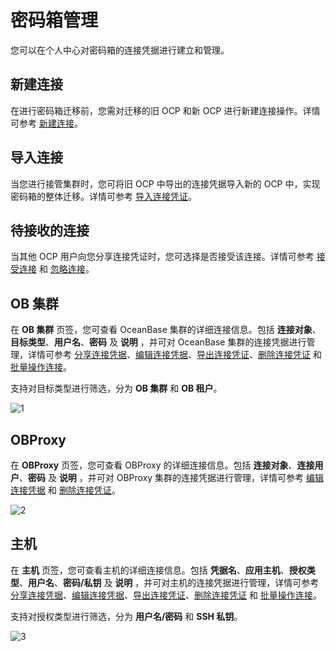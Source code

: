 # 密码箱管理

您可以在个人中心对密码箱的连接凭据进行建立和管理。

## 新建连接

在进行密码箱迁移前，您需对迁移的旧 OCP 和新 OCP 进行新建连接操作。详情可参考 [新建连接](../../12.management-user-center/1.create-connection.md)。

## 导入连接

当您进行接管集群时，您可将旧 OCP 中导出的连接凭据导入新的 OCP 中，实现密码箱的整体迁移。详情可参考 [导入连接凭证](../../12.management-user-center/3.import-connection.md)。

## 待接收的连接

当其他 OCP 用户向您分享连接凭证时，您可选择是否接受该连接。详情可参考 [接受连接](../../12.management-user-center/8.accept-connection.md) 和 [忽略连接](../../12.management-user-center/9.ignore-connection.md)。

## OB 集群

在 **OB 集群** 页签，您可查看 OceanBase 集群的详细连接信息。包括 **连接对象**、**目标类型**、**用户名**、**密码** 及 **说明** ，并可对 OceanBase 集群的连接凭据进行管理，详情可参考 [分享连接凭据](../../12.management-user-center/4.share-connection.md)、[编辑连接凭据](../../12.management-user-center/5.edit-connection.md)、[导出连接凭证](../../12.management-user-center/2.export-connection.md)、[删除连接凭证](../../12.management-user-center/6.del-connection.md) 和 [批量操作连接](../../12.management-user-center/7.operation-connection.md)。

支持对目标类型进行筛选，分为 **OB 集群** 和 **OB 租户**。

![1](https://obbusiness-private.oss-cn-shanghai.aliyuncs.com/doc/img/ocp/OB%20%E9%9B%86%E7%BE%A4.png)

## OBProxy

在 **OBProxy** 页签，您可查看 OBProxy 的详细连接信息。包括 **连接对象**、**连接用户**、**密码** 及 **说明** ，并可对 OBProxy 集群的连接凭据进行管理，详情可参考 [编辑连接凭据](../../12.management-user-center/5.edit-connection.md) 和 [删除连接凭证](../../12.management-user-center/6.del-connection.md)。

![2](https://obbusiness-private.oss-cn-shanghai.aliyuncs.com/doc/img/ocp/OBProxy.png)

## 主机

在 **主机** 页签，您可查看主机的详细连接信息。包括 **凭据名**、**应用主机**、**授权类型**、**用户名**、**密码/私钥** 及 **说明** ，并可对主机的连接凭据进行管理，详情可参考 [分享连接凭据](../../12.management-user-center/4.share-connection.md)、[编辑连接凭据](../../12.management-user-center/5.edit-connection.md)、[导出连接凭证](../../12.management-user-center/2.export-connection.md)、[删除连接凭证](../../12.management-user-center/6.del-connection.md) 和 [批量操作连接](../../12.management-user-center/7.operation-connection.md)。

支持对授权类型进行筛选，分为 **用户名/密码** 和 **SSH 私钥**。

![3](https://obbusiness-private.oss-cn-shanghai.aliyuncs.com/doc/img/ocp/%E4%B8%BB%E6%9C%BA.png)
